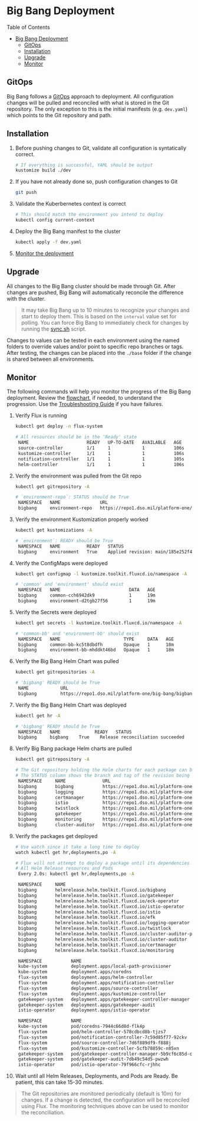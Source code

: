 # Big Bang Deployment

Table of Contents

- [Big Bang Deployment](#big-bang-deployment)
  - [GitOps](#gitops)
  - [Installation](#installation)
  - [Upgrade](#upgrade)
  - [Monitor](#monitor)

## GitOps

Big Bang follows a [GitOps](https://www.weave.works/blog/what-is-gitops-really) approach to deployment.  All configuration changes will be pulled and reconciled with what is stored in the Git repository.  The only exception to this is the initial manifests (e.g. `dev.yaml`) which points to the Git repository and path.

## Installation

1. Before pushing changes to Git, validate all configuration is syntatically correct.

   ```bash
   # If everything is successful, YAML should be output
   kustomize build ./dev
   ```

1. If you have not already done so, push configuration changes to Git

   ```bash
   git push
   ```

1. Validate the Kuberbernetes context is correct

   ```bash
   # This should match the environment you intend to deploy
   kubectl config current-context
   ```

1. Deploy the Big Bang manifest to the cluster

   ```bash
   kubectl apply -f dev.yaml
   ```

1. [Monitor the deployment](#monitor)

## Upgrade

All changes to the Big Bang cluster should be made through Git.  After changes are pushed, Big Bang will automatically reconcile the difference with the cluster.

> It may take Big Bang up to 10 minutes to recognize your changes and start to deploy them.  This is based on the `interval` value set for polling.  You can force Big Bang to immediately check for changes by running the [sync.sh](../hack/sync.sh) script.

Changes to values can be tested in each environment using the named folders to override values and/or point to specific repo branches or tags.  After testing, the changes can be placed into the `./base` folder if the change is shared between all environments.

## Monitor

The following commands will help you monitor the progress of the Big Bang deployment.  Review the [flowchart](./1_overview.md#Diagram), if needed, to understand the progression.  Use the [Troubleshooting Guide](./b_troubleshooting.md) if you have failures.

1. Verify Flux is running

   ```bash
   kubectl get deploy -n flux-system

   # All resources should be in the 'Ready' state
    NAME                      READY   UP-TO-DATE   AVAILABLE   AGE
    source-controller         1/1     1            1           106s
    kustomize-controller      1/1     1            1           106s
    notification-controller   1/1     1            1           105s
    helm-controller           1/1     1            1           106s
   ```

1. Verify the environment was pulled from the Git repo

   ```bash
   kubectl get gitrepository -A

   # `environment-repo`: STATUS should be True
    NAMESPACE   NAME               URL                                                                     READY   STATUS                                                                      AGE
    bigbang     environment-repo   https://repo1.dso.mil/platform-one/big-bang/customers/template.git      True    Fetched revision: main/185e252f4452d897531ab0314adc7a189562be31       2m7s
   ```

1. Verify the environment Kustomization properly worked

   ```bash
   kubectl get kustomizations -A

   # `environment`: READY should be True
    NAMESPACE   NAME          READY   STATUS                                                                    AGE
    bigbang     environment   True    Applied revision: main/185e252f4452d897531ab0314adc7a189562be31     6m41s
   ```

1. Verify the ConfigMaps were deployed

   ```bash
   kubectl get configmap -l kustomize.toolkit.fluxcd.io/namespace -A

   # 'common' and 'environment' should exist
    NAMESPACE   NAME                          DATA   AGE
    bigbang     common-cch6942dk9             1      19m
    bigbang     environment-d2tgb27f56        1      19m
   ```

1. Verify the Secrets were deployed

   ```bash
   kubectl get secrets -l kustomize.toolkit.fluxcd.io/namespace -A

   # 'common-bb' and 'environment-bb' should exist
    NAMESPACE   NAME                        TYPE     DATA   AGE
    bigbang     common-bb-kc5t8dbdfh        Opaque   1      18m
    bigbang     environment-bb-mhddkt46bd   Opaque   1      18m
   ```

1. Verify the Big Bang Helm Chart was pulled

   ```bash
   kubectl get gitrepositories -A

   # 'bigbang' READY should be True
    NAME            URL                                                        READY   STATUS                                                                      AGE
    bigbang         https://repo1.dso.mil/platform-one/big-bang/bigbang.git   True    Fetched revision: master/8a4a1ddd0c9edf316f5362680cf2921baf0c3451   25m
   ```

1. Verify the Big Bang Helm Chart was deployed

   ```bash
   kubectl get hr -A

   # 'bigbang' READY should be True
    NAMESPACE   NAME             READY   STATUS                             AGE
    bigbang     bigbang    True    Release reconciliation succeeded   28m
   ```

1. Verify Big Bang package Helm charts are pulled

   ```bash
   kubectl get gitrepository -A

   # The Git repository holding the Helm charts for each package can be seen in the URL column.
   # The STATUS column shows the branch and tag of the revision being used.
    NAMESPACE     NAME              URL                                                                             READY   STATUS                                                                      AGE
    bigbang       bigbang           https://repo1.dso.mil/platform-one/big-bang/bigbang.git                        True    Fetched revision: master/3a44686520152e576a8c2c6f264876efff497c4b           8m25s
    bigbang       logging           https://repo1.dso.mil/platform-one/big-bang/apps/core/logging.git               True    Fetched revision: release-v0.2.x/9cfe1e14c12098464ee89eb877614f781cd78fb7   8m23s
    bigbang       certmanager       https://repo1.dso.mil/platform-one/big-bang/apps/sandbox/cert-manager.git       True    Fetched revision: release-v1.0.x/1247135baf145dcfad4a4a02ef679c48fb76d9fb   8m23s
    bigbang       istio             https://repo1.dso.mil/platform-one/big-bang/apps/core/servicemesh.git           True    Fetched revision: chart-release/2b02a51b7950ce21bac26403fa25d09e7e3f86c3    8m23s
    bigbang       twistlock         https://repo1.dso.mil/platform-one/big-bang/apps/security-tools/twistlock.git   True    Fetched revision: chart-release/faf038197291915713e0f213a4e35991e72f73f6    8m23s
    bigbang       gatekeeper        https://repo1.dso.mil/platform-one/big-bang/apps/core/policy.git                True    Fetched revision: chart-release/1a5f32c8e7f672c3b5937b604e5f38eaa08ce246    8m23s
    bigbang       monitoring        https://repo1.dso.mil/platform-one/big-bang/apps/core/monitoring.git            True    Fetched revision: release-v0.2.x/ca60bedcc106b95beb0bf9ccdc6e0e759e6fd6bf   8m23s
    bigbang       cluster-auditor   https://repo1.dso.mil/platform-one/big-bang/apps/core/cluster-auditor.git       True    Fetched revision: chart-release/598c35670db0cbdb3a48063b2d558965afe73185    8m23s
   ```

1. Verify the packages get deployed

   ```bash
   # Use watch since it take a long time to deploy
   watch kubectl get hr,deployments,po -A

   # Flux will not attempt to deploy a package until its dependencies are ready
   # All Helm Release resources and Pods
    Every 2.0s: kubectl get hr,deployments,po -A                                                                            localhost: Mon Nov  9 10:14:56 2020

    NAMESPACE     NAME                                                          READY    STATUS                                                 AGE
    bigbang       helmrelease.helm.toolkit.fluxcd.io/bigbang                    True     Release reconciliation succeeded                       64s
    bigbang       helmrelease.helm.toolkit.fluxcd.io/gatekeeper                 True     Release reconciliation succeeded                       62s
    bigbang       helmrelease.helm.toolkit.fluxcd.io/eck-operator               False    dependency 'bigbang/gatekeeper' is not ready           62s
    bigbang       helmrelease.helm.toolkit.fluxcd.io/istio-operator             Unknown  Reconciliation in progress                             62s
    bigbang       helmrelease.helm.toolkit.fluxcd.io/istio                      False    dependency 'bigbang/istio-operator' is not ready       62s
    bigbang       helmrelease.helm.toolkit.fluxcd.io/efk                        False    dependency 'bigbang/eck-operator' is not ready         62s
    bigbang       helmrelease.helm.toolkit.fluxcd.io/logging-operator           False    dependency 'bigbang/gatekeeper' is not ready           62s
    bigbang       helmrelease.helm.toolkit.fluxcd.io/twistlock                  False    dependency 'bigbang/gatekeeper' is not ready           62s
    bigbang       helmrelease.helm.toolkit.fluxcd.io/cluster-auditor-policies   False    dependency 'bigbang/gatekeeper' is not ready           62s
    bigbang       helmrelease.helm.toolkit.fluxcd.io/cluster-auditor            False    dependency 'bigbang/gatekeeper' is not ready           62s
    bigbang       helmrelease.helm.toolkit.fluxcd.io/certmanager                True     Release reconciliation succeeded                       62s
    bigbang       helmrelease.helm.toolkit.fluxcd.io/monitoring                 False    dependency 'bigbang/gatekeeper' is not ready           62s

    NAMESPACE           NAME                                            READY   UP-TO-DATE   AVAILABLE   AGE
    kube-system         deployment.apps/local-path-provisioner          1/1     1            1           4m48s
    kube-system         deployment.apps/coredns                         1/1     1            1           4m48s
    flux-system         deployment.apps/helm-controller                 1/1     1            1           4m6s
    flux-system         deployment.apps/notification-controller         1/1     1            1           4m6s
    flux-system         deployment.apps/source-controller               1/1     1            1           4m7s
    flux-system         deployment.apps/kustomize-controller            1/1     1            1           4m7s
    gatekeeper-system   deployment.apps/gatekeeper-controller-manager   1/1     1            1           2m8s
    gatekeeper-system   deployment.apps/gatekeeper-audit                1/1     1            1           2m8s
    istio-operator      deployment.apps/istio-operator                  0/1     1            0           8s

    NAMESPACE           NAME                                                 READY   STATUS              RESTARTS   AGEkube-system         pod/local-path-provisioner-6d59f47c7-s6rln           1/1     Running             0          4m36s
    kube-system         pod/coredns-7944c66d8d-flk4p                         1/1     Running             0          4m36s
    flux-system         pod/helm-controller-578cdbcd8b-tjzs7                 1/1     Running             0          4m6s
    flux-system         pod/notification-controller-7c59d85f77-92ckv         1/1     Running             0          4m6s
    flux-system         pod/source-controller-7d6f889df9-f888j               1/1     Running             0          4m7s
    flux-system         pod/kustomize-controller-5cfb78859c-n85xn            1/1     Running             0          4m6s
    gatekeeper-system   pod/gatekeeper-controller-manager-5b9cf6c85d-cqd8t   1/1     Running             0          2m8s
    gatekeeper-system   pod/gatekeeper-audit-7db49c54d5-pwzwh                1/1     Running             0          2m8s
    istio-operator      pod/istio-operator-79f966cfc-rjhhc                   0/1     ContainerCreating   0          8s
   ```

1. Wait until all Helm Releases, Deployments, and Pods are Ready.  Be patient, this can take 15-30 minutes.

> The Git repositories are monitored periodically (default is 10m) for changes.  If a change is detected, the configuration will be reconciled using Flux.  The monitoring techniques above can be used to monitor the reconciliation.

